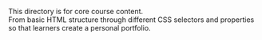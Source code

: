 This directory is for core course content.  
From basic HTML structure through different CSS selectors and properties so that learners create a personal portfolio.
